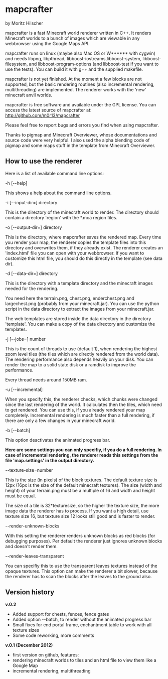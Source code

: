# mapcrafter #

by Moritz Hilscher

mapcrafter is a fast Minecraft world renderer written in C++. It renders Minecraft
worlds to a bunch of images which are viewable in any webbrowser using the Google Maps API.

mapcrafter runs on linux (maybe also Mac OS or W****** with cygwin) and needs libpng, 
libpthread, libboost-iostreams,libboost-system, libboost-filesystem, and 
libboost-program-options (and libboost-test if you want to use the tests). 
You can build it with g++ and the supplied makefile.

mapcrafter is not yet finished. At the moment a few blocks are not supported, but the
basic rendering routines (also incremental rendering, multithreading) are implemented.
The renderer works with the 'new' minecraft anvil worlds.

mapcrafter is free software and available under the GPL license.
You can access the latest source of mapcrafter at: http://github.com/m0r13/mapcrafter

Please feel free to report bugs and errors you find when using mapcrafter.

Thanks to pigmap and Minecraft Overviewer, whose documentations and source code were 
very helpful. I also used the alpha blending code of pigmap and some maps stuff in the 
template from Minecraft Overviewer.

## How to use the renderer ##

Here is a list of available command line options:

-h [--help]

This shows a help about the command line options.

-i [--input-dir=] directory

This is the directory of the minecraft world to render. The directory should contain a 
directory 'region' with the *.mca region files.


-o [--output-dir=] directory

This is the directory, where mapcrafter saves the rendered map. Every time you render your
map, the renderer copies the template files into this directory and overwrites them, if 
they already exist. The renderer creates an 'index.html' file you can open with your 
webbrowser. If you want to customize this html file, you should do this directly in the 
template (see data dir).

-d [--data-dir=] directory

This is the directory with a template directory and the minecraft images needed for the 
rendering. 

You need here the terrain.png, chest.png, enderchest.png and largechest.png (probably 
from your minecraft.jar). You can use the python script in the data directory to extract 
the images from your minecraft.jar. 

The web templates are stored inside the data directory in the directory 'template'. You 
can make a copy of the data directory and customize the templates.

-j [--jobs=] number

This is the count of threads to use (default 1), when rendering the highest zoom level 
tiles (the tiles which are directly rendered from the world data). The rendering 
performance also depends heavily on your disk. You can render the map to a solid state 
disk or a ramdisk to improve the performance.

Every thread needs around 150MB ram.

-u [--incremental]

When you specify this, the renderer checks, which chunks were changed since the last 
rendering of the world. It calculates then the tiles, which need to get rendered. You can 
use this, if you already rendered your map completely. Incremental rendering is much 
faster than a full rendering, if there are only a few changes in your minecraft world.

-b [--batch]

This option deactivates the animated progress bar.


**Here are some settings you can only specifiy, if you do a full rendering. In case of 
incremental rendering, the renderer reads this settings from the file 'map.settings' in 
the output directory.**


--texture-size=number

This is the size (in pixels) of the block textures. The default texture 
size is 12px (16px is the size of the default minecraft textures). The size (width and 
height) of your terrain.png must be a multiple of 16 and width and height must be equal.

The size of a tile is 32*texturesize, so the higher the texture size, the more image data 
the renderer has to process. If you want a high detail, use texture size 16, but texture
size 12 looks still good and is faster to render.

--render-unknown-blocks

With this setting the renderer renders unknown blocks as red blocks (for debugging 
purposes). Per default the renderer just ignores unknown blocks and doesn't render them.

--render-leaves-transparent

You can specifiy this to use the transparent leaves textures instead of the opaque
textures. This option can make the renderer a bit slower, because the renderer has to scan
the blocks after the leaves to the ground also.

## Version history ##

**v.0.2**

* Added support for chests, fences, fence gates
* Added option --batch, to render without the animated progress bar
* Small fixes for end portal frame, enchantment table to work with all texture sizes
* Some code reworking, more comments

**v.0.1 (December 2012)**

* first version on github, features:
* rendering minecraft worlds to tiles and an html file to view them like a Google Map
* incremental rendering, multithreading